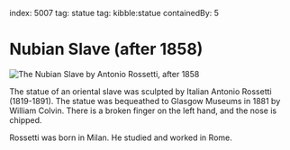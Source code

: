 index: 5007
tag: statue 
tag: kibble:statue
containedBy: 5

# Nubian Slave (after 1858)

![The Nubian Slave by Antonio Rossetti, after 1858](image:nubian-slave.jpg)

The statue of an oriental slave was sculpted by Italian
Antonio Rossetti (1819-1891).  The statue was bequeathed to Glasgow
Museums in 1881 by William Colvin.  There is a broken finger on the
left  hand, and the nose is chipped.

Rossetti was born in Milan.  He studied and worked in Rome.

